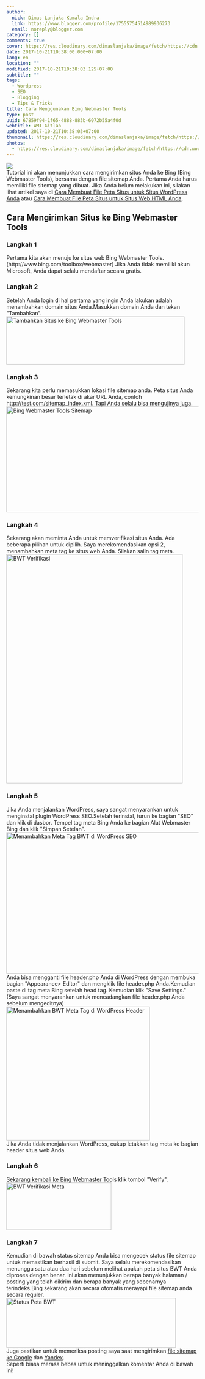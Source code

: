 ```yaml
---
author:
  nick: Dimas Lanjaka Kumala Indra
  link: https://www.blogger.com/profile/17555754514989936273
  email: noreply@blogger.com
category: []
comments: true
cover: https://res.cloudinary.com/dimaslanjaka/image/fetch/https://cdn.woorkup.com/wp-content/uploads/2013/09/submit-website-to-bing-1024x513.png
date: 2017-10-21T10:38:00.000+07:00
lang: en
location: ""
modified: 2017-10-21T10:38:03.125+07:00
subtitle: ""
tags:
  - Wordpress
  - SEO
  - Blogging
  - Tips & Tricks
title: Cara Menggunakan Bing Webmaster Tools
type: post
uuid: 67859f94-1f65-4888-883b-6072b55a4f0d
webtitle: WMI Gitlab
updated: 2017-10-21T10:38:03+07:00
thumbnail: https://res.cloudinary.com/dimaslanjaka/image/fetch/https://cdn.woorkup.com/wp-content/uploads/2013/09/submit-website-to-bing-1024x513.png
photos:
  - https://res.cloudinary.com/dimaslanjaka/image/fetch/https://cdn.woorkup.com/wp-content/uploads/2013/09/submit-website-to-bing-1024x513.png
---
```


<div class="container"><img src="https://res.cloudinary.com/dimaslanjaka/image/fetch/https://cdn.woorkup.com/wp-content/uploads/2013/09/submit-website-to-bing-1024x513.png"></div>Tutorial ini akan menunjukkan cara mengirimkan situs Anda ke Bing (Bing Webmaster Tools), bersama dengan file sitemap Anda. Pertama Anda harus memiliki file sitemap yang dibuat. Jika Anda belum melakukan ini, silakan lihat artikel saya di&nbsp;<a href="https://web-manajemen.blogspot.com/p/search.html?q=%20%20%20%20%20%20%20%20Cara%20Membuat%20File%20Peta%20Situs%20untuk%20Situs%20WordPress%20Anda" target="_blank" title="Cara Membuat File Peta Situs untuk Situs WordPress Anda">Cara Membuat File Peta Situs untuk Situs WordPress Anda</a>&nbsp;atau&nbsp;<a href="https://web-manajemen.blogspot.com/p/search.html?q=Cara%20Membuat%20File%20Peta%20Situs%20untuk%20Situs%20Web%20HTML%20Anda" target="_blank" title="Cara Membuat File Peta Situs untuk Situs Web HTML Anda">Cara Membuat File Peta Situs untuk Situs Web HTML Anda</a>.<br><h2>    Cara Mengirimkan Situs ke Bing Webmaster Tools </h2><h3>    Langkah 1 </h3>Pertama kita akan menuju ke situs web              Bing Webmaster Tools. (http://www.bing.com/toolbox/webmaster) Jika Anda tidak memiliki akun Microsoft, Anda dapat selalu              mendaftar          secara gratis.<br><h3>    Langkah 2 </h3>Setelah Anda login di hal pertama yang ingin Anda lakukan adalah     menambahkan domain situs Anda.Masukkan domain Anda dan tekan "Tambahkan". <br><img alt="Tambahkan Situs ke Bing Webmaster Tools" height="125" src="https://cdn.woorkup.com/wp-content/uploads/2013/09/BWT-Add-Site.png" width="467"><br><h3>    Langkah 3 </h3>Sekarang kita perlu memasukkan lokasi file sitemap anda. Peta situs Anda     kemungkinan besar terletak di akar URL Anda, contoh     http://test.com/sitemap_index.xml. Tapi Anda selalu bisa mengujinya juga. <br><img alt="Bing Webmaster Tools Sitemap" height="276" src="https://cdn.woorkup.com/wp-content/uploads/2013/09/BWT-Sitemap.png" width="528"><br><h3>    Langkah 4 </h3>Sekarang akan meminta Anda untuk memverifikasi situs Anda. Ada beberapa     pilihan untuk dipilih. Saya merekomendasikan opsi 2, menambahkan meta tag     ke situs web Anda. Silakan salin tag meta. <br><img alt="BWT Verifikasi" height="598" src="https://cdn.woorkup.com/wp-content/uploads/2013/09/BWT-verify.png" width="462"><br><h3>    Langkah 5 </h3>Jika Anda menjalankan WordPress, saya sangat menyarankan untuk menginstal     plugin WordPress SEO.Setelah terinstal, turun ke bagian "SEO" dan klik di     dasbor. Tempel tag meta Bing Anda ke bagian Alat Webmaster Bing dan klik     "Simpan Setelan". <br><img alt="Menambahkan Meta Tag BWT di WordPress SEO" height="370" src="https://cdn.woorkup.com/wp-content/uploads/2013/09/adding-BWT-meta-tag-in-WordPress-SEO.png" width="556"><br>Anda bisa mengganti file header.php Anda di WordPress dengan membuka bagian     "Appearance&gt; Editor" dan mengklik file header.php Anda.Kemudian paste di     tag meta Bing setelah head tag. Kemudian klik "Save Settings." (Saya sangat     menyarankan untuk mencadangkan file header.php Anda sebelum mengeditnya) <br><img alt="Menambahkan BWT Meta Tag di WordPress Header" height="350" src="https://cdn.woorkup.com/wp-content/uploads/2013/09/adding-BWT-meta-tag-in-WordPress-header.png" width="376"><br>Jika Anda tidak menjalankan WordPress, cukup letakkan tag meta ke bagian     header situs web Anda. <br><h3>    Langkah 6 </h3>Sekarang kembali ke Bing Webmaster Tools klik tombol "Verify". <br><img alt="BWT Verifikasi Meta" height="123" src="https://cdn.woorkup.com/wp-content/uploads/2013/09/BWT-verify-meta.png" width="275"><br><h3>    Langkah 7 </h3>Kemudian di bawah status sitemap Anda bisa mengecek status file sitemap     untuk memastikan berhasil di submit. Saya selalu merekomendasikan menunggu     satu atau dua hari sebelum melihat apakah peta situs BWT Anda diproses     dengan benar. Ini akan menunjukkan berapa banyak halaman / posting yang     telah dikirim dan berapa banyak yang sebenarnya terindeks.Bing sekarang     akan secara otomatis merayapi file sitemap anda secara reguler. <br><img alt="Status Peta BWT" height="130" src="https://cdn.woorkup.com/wp-content/uploads/2013/09/BWT-sitemap-status.png" width="444"><br>Juga pastikan untuk memeriksa posting saya saat mengirimkan&nbsp;<a href="https://web-manajemen.blogspot.co.uk/p/search.html?q=Cara%20Menggunakan%20Google%20Search%20Console" target="_blank" title="Cara Mengirimkan Situs Anda ke Google Webmaster Tools">file sitemap ke Google</a>&nbsp;dan&nbsp;<a href="https://web-manajemen.blogspot.com/p/search.html?q=Cara%20Menggunakan%20Yandex%20Webmaster%20Tools" target="_blank" title="Cara Mengirimkan Situs Anda ke Bing Webmaster Tools">Yandex</a>.<br>Seperti biasa merasa bebas untuk meninggalkan komentar Anda di bawah ini!<script>document.querySelectorAll("pre,code");
  pretext.forEach(function (el) {
    el.classList.toggle("notranslate", true);
  });</script><script>document.querySelectorAll("pre,code");
  pretext.forEach(function (el) {
    el.classList.toggle("notranslate", true);
  });</script><script>document.querySelectorAll("pre,code");
  pretext.forEach(function (el) {
    el.classList.toggle("notranslate", true);
  });</script>